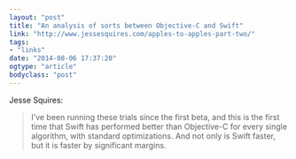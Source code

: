 ```yaml
---
layout: "post"
title: "An analysis of sorts between Objective-C and Swift"
link: "http://www.jessesquires.com/apples-to-apples-part-two/"
tags: 
- "links"
date: "2014-08-06 17:37:20"
ogtype: "article"
bodyclass: "post"
---
```


Jesse Squires:

> I’ve been running these trials since the first beta, and this is the first time that Swift has performed better than Objective-C for every single algorithm, with standard optimizations. And not only is Swift faster, but it is faster by significant margins.